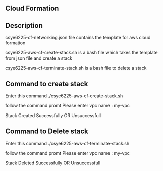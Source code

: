 ## Cloud Formation

## Description

csye6225-cf-networking.json file contains the template for aws cloud formation 

csye6225-aws-cf-create-stack.sh is a bash file which takes the template from json file and create a stack 

csye6225-aws-cf-terminate-stack.sh is a bash file to delete a stack 


## Command to create stack 
Enter this command 
./csye6225-aws-cf-create-stack.sh

follow the command promt
Please enter vpc name : my-vpc

Stack Created Successfully 
OR
Unsuccessfull




## Command to Delete stack 
Enter this command 
./csye6225-aws-cf-terminate-stack.sh

follow the command promt
Please enter vpc name : my-vpc

Stack Deleted Successfully 
OR
Unsuccessfull

